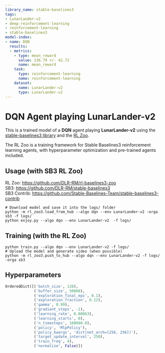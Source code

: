 ```yaml
---
library_name: stable-baselines3
tags:
- LunarLander-v2
- deep-reinforcement-learning
- reinforcement-learning
- stable-baselines3
model-index:
- name: DQN
  results:
  - metrics:
    - type: mean_reward
      value: 136.79 +/- 42.72
      name: mean_reward
    task:
      type: reinforcement-learning
      name: reinforcement-learning
    dataset:
      name: LunarLander-v2
      type: LunarLander-v2
---
```


# **DQN** Agent playing **LunarLander-v2**
This is a trained model of a **DQN** agent playing **LunarLander-v2**
using the [stable-baselines3 library](https://github.com/DLR-RM/stable-baselines3)
and the [RL Zoo](https://github.com/DLR-RM/rl-baselines3-zoo).

The RL Zoo is a training framework for Stable Baselines3
reinforcement learning agents,
with hyperparameter optimization and pre-trained agents included.

## Usage (with SB3 RL Zoo)

RL Zoo: https://github.com/DLR-RM/rl-baselines3-zoo<br/>
SB3: https://github.com/DLR-RM/stable-baselines3<br/>
SB3 Contrib: https://github.com/Stable-Baselines-Team/stable-baselines3-contrib

```
# Download model and save it into the logs/ folder
python -m rl_zoo3.load_from_hub --algo dqn --env LunarLander-v2 -orga sb3 -f logs/
python enjoy.py --algo dqn --env LunarLander-v2  -f logs/
```

## Training (with the RL Zoo)
```
python train.py --algo dqn --env LunarLander-v2 -f logs/
# Upload the model and generate video (when possible)
python -m rl_zoo3.push_to_hub --algo dqn --env LunarLander-v2 -f logs/ -orga sb3
```

## Hyperparameters
```python
OrderedDict([('batch_size', 128),
             ('buffer_size', 50000),
             ('exploration_final_eps', 0.1),
             ('exploration_fraction', 0.12),
             ('gamma', 0.99),
             ('gradient_steps', -1),
             ('learning_rate', 0.00063),
             ('learning_starts', 0),
             ('n_timesteps', 100000.0),
             ('policy', 'MlpPolicy'),
             ('policy_kwargs', 'dict(net_arch=[256, 256])'),
             ('target_update_interval', 250),
             ('train_freq', 4),
             ('normalize', False)])
```
